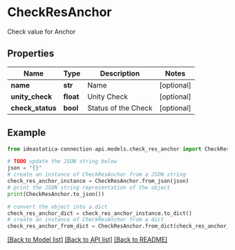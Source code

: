 # CheckResAnchor

Check value for Anchor

## Properties

Name | Type | Description | Notes
------------ | ------------- | ------------- | -------------
**name** | **str** | Name | [optional] 
**unity_check** | **float** | Unity Check | [optional] 
**check_status** | **bool** | Status of the Check | [optional] 

## Example

```python
from ideastatica-connection-api.models.check_res_anchor import CheckResAnchor

# TODO update the JSON string below
json = "{}"
# create an instance of CheckResAnchor from a JSON string
check_res_anchor_instance = CheckResAnchor.from_json(json)
# print the JSON string representation of the object
print(CheckResAnchor.to_json())

# convert the object into a dict
check_res_anchor_dict = check_res_anchor_instance.to_dict()
# create an instance of CheckResAnchor from a dict
check_res_anchor_from_dict = CheckResAnchor.from_dict(check_res_anchor_dict)
```
[[Back to Model list]](../README.md#documentation-for-models) [[Back to API list]](../README.md#documentation-for-api-endpoints) [[Back to README]](../README.md)


